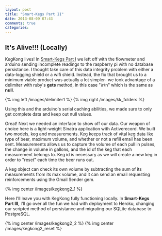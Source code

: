 ```yaml
---
layout: post
title: "Smart-Kegs Part II"
date: 2013-08-09 07:43
comments: true
categories: 
---
```

It's Alive!!! (Locally)
-------------
KegKong lives! In [Smart-Kegs Part I](http://chrisgonzgonz.github.io/blog/2013/07/01/smart-kegs-part-i/) we left off with the flowmeter and arduino sending incomplete readings to the raspberry pi with no database persistance. I thought take care of this data integrity problem with either a data-logging shield or a wifi shield. Instead, the fix that brought us to a minimum viable product was actually a lot simpler- we took advantage of a delimiter with ruby's **gets** method, in this case "\r\n" which is the same as **null**. 

{% img left /images/delimiter1 %}
{% img right /images/kk_folders %}

Using this and the arduino's serial caching abilities, we made sure to only get complete data and keep out null values.

Great! Next we needed an interface to show off our data. Our weapon of choice here is a light-weight Sinatra application with Activerecord. We built two models, keg and measurements. Keg keeps track of vital keg data like type of beer, maximum volume, and whether or not a refill email has been sent. Measurements allows us to capture the volume of each pull in pulses, the change in volume in gallons, and the id of the keg that each measurement belongs to. Keg id is necessary as we will create a new keg in order to "reset" each time the beer runs out.

A keg object can check its own volume by subtracting the sum of its measurements from its max volume, and it can send an email requesting reinforcements using the Gmail Sender gem.

{% img center /images/kegkong2_1 %}

Here I'll leave you with KegKong fully functioning locally. In **Smart-Kegs Part III**, I'll go over all the fun we had with deployment to Heroku, changing our scripted method of persistance and migrating our SQLite database to PostgreSQL.

{% img center /images/kegkong2_2 %}
{% img center /images/kegkong2_reset %}





